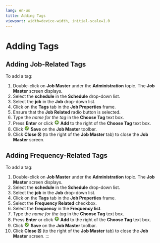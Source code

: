 ```yaml
---
lang: en-us
title: Adding Tags
viewport: width=device-width, initial-scale=1.0
---
```


#  Adding Tags

## Adding Job-Related Tags

To add a tag:

1.  Double-click on **Job Master** under the **Administration** topic.
    The **Job Master** screen displays.
2.  Select the **schedule** in the **Schedule** drop-down list.
3.  Select the **job** in the **Job** drop-down list.
4.  Click on the **Tags** tab in the **Job Properties** frame.
5.  Ensure that the **Job Related** radio button is selected.
6.  Type the *name for the tag* in the **Choose Tag** text box.
7.  Press **Enter** or click ![Add     icon](../../../Resources/Images/EM/EMadd.png "Add icon") **Add** to
    the right of the **Choose Tag** text box.
8.  Click ![Save     icon](../../../Resources/Images/EM/EMsave.png "Save icon") **Save**
    on the **Job Master** toolbar.
9.  Click **Close ☒** (to the right of the **Job Master** tab) to close
    the **Job Master** screen.

## Adding Frequency-Related Tags

To add a tag:

1.  Double-click on **Job Master** under the **Administration** topic.
    The **Job Master** screen displays.
2.  Select the **schedule** in the **Schedule** drop-down list.
3.  Select the **job** in the **Job** drop-down list.
4.  Click on the **Tags** tab in the **Job Properties** frame.
5.  Select the **Frequency Related** checkbox.
6.  Select the **frequency** in the **Frequency list**.
7.  Type the *name for the tag* in the **Choose Tag** text box.
8.  Press **Enter** or click ![Add     icon](../../../Resources/Images/EM/EMadd.png "Add icon") **Add** to
    the right of the **Choose Tag** text box.
9.  Click ![Save     icon](../../../Resources/Images/EM/EMsave.png "Save icon") **Save**
    on the **Job Master** toolbar.
10. Click **Close ☒** (to the right of the **Job Master** tab) to close
    the **Job Master** screen.
:::

 

